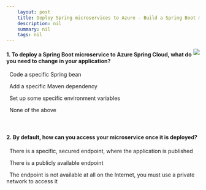 ```yaml
---
    layout: post
    title: Deploy Spring microservices to Azure - Build a Spring Boot microservice
    description: nil
    summary: nil
    tags: nil
---
```



 <a target="_blank" href="https://docs.microsoft.com/en-us/learn/modules/azure-spring-cloud-workshop/4-build-spring-boot-microservice/"><i class="fas fa-external-link-alt"></i> </a>
 <img align="right" src="https://docs.microsoft.com/en-us/learn/achievements/azure-spring-cloud-workshop.svg">
####  1. To deploy a Spring Boot microservice to Azure Spring Cloud, what do you need to change in your application?


<i class='far fa-square'></i> &nbsp;&nbsp;Code a specific Spring bean

<i class='far fa-square'></i> &nbsp;&nbsp;Add a specific Maven dependency

<i class='far fa-square'></i> &nbsp;&nbsp;Set up some specific environment variables

<i class='fas fa-check-square' style='color: Dodgerblue;'></i> &nbsp;&nbsp;None of the above
<br />
<br />
<br />

####  2. By default, how can you access your microservice once it is deployed?


<i class='fas fa-check-square' style='color: Dodgerblue;'></i> &nbsp;&nbsp;There is a specific, secured endpoint, where the application is published

<i class='far fa-square'></i> &nbsp;&nbsp;There is a publicly available endpoint

<i class='far fa-square'></i> &nbsp;&nbsp;The endpoint is not available at all on the Internet, you must use a private network to access it
<br />
<br />
<br />
